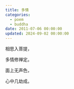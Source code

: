 ```yaml
---
title: 多情
categories:
  - poem
  - buddha
date: 2011-07-06 00:00:00
updated: 2024-09-02 00:00:00
---
```


相思入菩提，

多情修禅定。

面上无声色，

心中几劫成。
